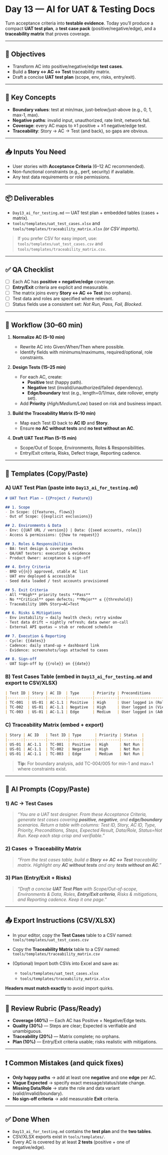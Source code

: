 # Day 13 — AI for UAT & Testing Docs

Turn acceptance criteria into **testable evidence**. Today you’ll produce a compact **UAT test plan**, a **test case pack** (positive/negative/edge), and a **traceability matrix** that proves coverage.

---

## 🎯 Objectives
- Transform AC into positive/negative/edge **test cases**.
- Build a **Story ↔ AC ↔ Test** traceability matrix.
- Draft a concise **UAT test plan** (scope, env, risks, entry/exit).

---

## 🧠 Key Concepts
- **Boundary values**: test at min/max, just-below/just-above (e.g., 0, 1, max-1, max).
- **Negative paths**: invalid input, unauthorized, rate limit, network fail.
- **Coverage**: every AC maps to ≥1 positive + ≥1 negative/edge test.
- **Traceability**: Story → AC → Test (and back), so gaps are obvious.

---

## 📥 Inputs You Need
- User stories with **Acceptance Criteria** (6–12 AC recommended).
- Non-functional constraints (e.g., perf, security) if available.
- Any test data requirements or role permissions.

---

## 📦 Deliverables
- `Day13_ai_for_testing.md` — UAT test plan + embedded tables (cases + matrix).
- `tools/templates/uat_test_cases.xlsx` and `tools/templates/traceability_matrix.xlsx` *(or CSV imports)*.

> If you prefer CSV for easy import, use:
> `tools/templates/uat_test_cases.csv` and `tools/templates/traceability_matrix.csv`.

---

## ✅ QA Checklist
- [ ] Each AC has **positive + negative/edge** coverage.
- [ ] **Entry/Exit** criteria are explicit and measurable.
- [ ] The matrix joins every **Story ↔ AC ↔ Test** (no orphans).
- [ ] Test data and roles are specified where relevant.
- [ ] Status fields use a consistent set: *Not Run, Pass, Fail, Blocked*.

---

## 🧭 Workflow (30–60 min)

1) **Normalize AC (5–10 min)**  
   - Rewrite AC into Given/When/Then where possible.  
   - Identify fields with minimums/maximums, required/optional, role constraints.

2) **Design Tests (15–25 min)**  
   - For each AC, create:
     - **Positive** test (happy path).
     - **Negative** test (invalid/unauthorized/failed dependency).
     - **Edge/boundary** test (e.g., length=0/1/max, date rollover, empty set).
   - Add **Priority** (*High/Medium/Low*) based on risk and business impact.

3) **Build the Traceability Matrix (5–10 min)**  
   - Map each Test ID back to **AC ID** and **Story**.
   - Ensure **no AC without tests** and **no test without an AC**.

4) **Draft UAT Test Plan (5–15 min)**  
   - Scope/Out of Scope, Environments, Roles & Responsibilities.  
   - Entry/Exit criteria, Risks, Defect triage, Reporting cadence.

---

## 📑 Templates (Copy/Paste)

### A) UAT Test Plan (paste into `Day13_ai_for_testing.md`)
```md
# UAT Test Plan — {{Project / Feature}}

## 1. Scope
- In Scope: {{features, flows}}
- Out of Scope: {{explicit exclusions}}

## 2. Environments & Data
- Env: {{UAT URL / version}} | Data: {{seed accounts, roles}}
- Access & permissions: {{how to request}}

## 3. Roles & Responsibilities
- BA: test design & coverage checks
- QA/UAT testers: execution & evidence
- Product Owner: acceptance & sign-off

## 4. Entry Criteria
- BRD v{{n}} approved, stable AC list
- UAT env deployed & accessible
- Seed data loaded / test accounts provisioned

## 5. Exit Criteria
- All **High** priority tests **Pass**
- No **Critical** open defects; **Major** ≤ {{threshold}}
- Traceability 100% Story↔AC↔Test

## 6. Risks & Mitigations
- Env instability → daily health check; retry window
- Test data drift → nightly refresh; data owner on-call
- External API quotas → stub or reduced schedule

## 7. Execution & Reporting
- Cycle: {{dates}}
- Cadence: daily stand-up + dashboard link
- Evidence: screenshots/logs attached to cases

## 8. Sign-off
- UAT Sign-off by {{role}} on {{date}}
````

### B) Test Cases Table (embed in `Day13_ai_for_testing.md` and export to CSV/XLSX)

```md
| Test ID | Story | AC ID  | Type      | Priority | Preconditions                | Steps                                                | Expected Result                                  | Data / Role     | Status   |
|---------|-------|--------|-----------|----------|------------------------------|-----------------------------------------------------|--------------------------------------------------|-----------------|----------|
| TC-001  | US-01 | AC-1.1 | Positive  | High     | User logged in (Role: Admin) | 1) Submit valid form 2) Confirm toast               | Record saved; success toast; appears in listing  | Valid dataset   | Not Run  |
| TC-002  | US-01 | AC-1.1 | Negative  | High     | User logged in (Viewer)      | 1) Attempt submit without permission                | 403 error; no change persisted                   | Viewer account  | Not Run  |
| TC-003  | US-01 | AC-1.1 | Edge      | Medium   | User logged in (Admin)       | 1) Submit field length = max 2) Save                | Saved; value truncated/validated per spec        | Max-length data | Not Run  |
```

### C) Traceability Matrix (embed + export)

```md
| Story | AC ID   | Test ID | Type      | Priority | Status  |
|------:|---------|---------|-----------|----------|---------|
| US-01 | AC-1.1  | TC-001  | Positive  | High     | Not Run |
| US-01 | AC-1.1  | TC-002  | Negative  | High     | Not Run |
| US-01 | AC-1.1  | TC-003  | Edge      | Medium   | Not Run |
```

> **Tip:** For boundary analysis, add TC-004/005 for min-1 and max+1 where constraints exist.

---

## 🤖 AI Prompts (Copy/Paste)

### 1) AC → Test Cases

> *“You are a UAT test designer. From these Acceptance Criteria, generate test cases covering **positive**, **negative**, and **edge/boundary** scenarios. Return a table with columns: Test ID, Story, AC ID, Type, Priority, Preconditions, Steps, Expected Result, Data/Role, Status=Not Run. Keep each step crisp and verifiable.”*

### 2) Cases → Traceability Matrix

> *“From the test cases table, build a **Story ↔ AC ↔ Test** traceability matrix. Highlight any **AC without tests** and any **tests without an AC**.”*

### 3) Plan (Entry/Exit + Risks)

> *“Draft a concise **UAT Test Plan** with Scope/Out-of-scope, Environments & Data, Roles, **Entry/Exit criteria**, Risks & mitigations, and Reporting cadence. Keep it one page.”*

---

## 📤 Export Instructions (CSV/XLSX)

* In your editor, copy the **Test Cases** table to a CSV named:
  `tools/templates/uat_test_cases.csv`
* Copy the **Traceability Matrix** table to a CSV named:
  `tools/templates/traceability_matrix.csv`
* (Optional) Import both CSVs into Excel and save as:

  * `tools/templates/uat_test_cases.xlsx`
  * `tools/templates/traceability_matrix.xlsx`

**Headers must match exactly** to avoid import quirks.

---

## 🧪 Review Rubric (Pass/Ready)

* **Coverage (40%)** — Each AC has Positive + Negative/Edge tests.
* **Quality (30%)** — Steps are clear; Expected is verifiable and unambiguous.
* **Traceability (20%)** — Matrix complete; no orphans.
* **Plan (10%)** — Entry/Exit criteria usable; risks realistic with mitigations.

---

## ❗ Common Mistakes (and quick fixes)

* **Only happy paths** → add at least one **negative** and one **edge** per AC.
* **Vague Expected** → specify exact message/status/state change.
* **Missing Data/Role** → state the role and data variant (valid/invalid/boundary).
* **No sign-off criteria** → add measurable **Exit** criteria.

---

## ✅ Done When

* `Day13_ai_for_testing.md` contains the **test plan** and the **two tables**.
* CSV/XLSX exports exist in `tools/templates/`.
* Every AC is covered by at least **2 tests** (positive + one of negative/edge).

```
